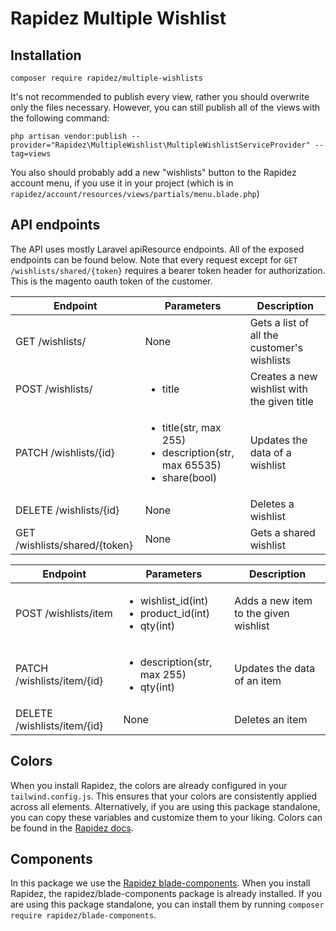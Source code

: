 # Rapidez Multiple Wishlist

## Installation
```
composer require rapidez/multiple-wishlists
```

It's not recommended to publish every view, rather you should overwrite only the files necessary. However, you can still publish all of the views with the following command:
```
php artisan vendor:publish --provider="Rapidez\MultipleWishlist\MultipleWishlistServiceProvider" --tag=views
```

You also should probably add a new "wishlists" button to the Rapidez account menu, if you use it in your project (which is in `rapidez/account/resources/views/partials/menu.blade.php`)

## API endpoints
The API uses mostly Laravel apiResource endpoints. All of the exposed endpoints can be found below. Note that every request except for `GET /wishlists/shared/{token}` requires a bearer token header for authorization. This is the magento oauth token of the customer.

| Endpoint | Parameters | Description |
| --- | --- | --- |
| GET /wishlists/ | None | Gets a list of all the customer's wishlists |
| POST /wishlists/ | <ul><li>title</li></ul> | Creates a new wishlist with the given title |
| PATCH /wishlists/{id} | <ul><li>title(str, max 255)</li><li>description(str, max 65535)</li><li>share(bool)</li></ul> | Updates the data of a wishlist |
| DELETE /wishlists/{id} | None | Deletes a wishlist |
| GET /wishlists/shared/{token} | None | Gets a shared wishlist |

| Endpoint | Parameters | Description |
| --- | --- | --- |
| POST /wishlists/item | <ul><li>wishlist_id(int)</li><li>product_id(int)</li><li>qty(int)</li></ul> | Adds a new item to the given wishlist |
| PATCH /wishlists/item/{id} | <ul><li>description(str, max 255)</li><li>qty(int)</li></ul> | Updates the data of an item |
| DELETE /wishlists/item/{id} | None | Deletes an item |

## Colors
When you install Rapidez, the colors are already configured in your `tailwind.config.js`. This ensures that your colors are consistently applied across all elements.
Alternatively, if you are using this package standalone, you can copy these variables and customize them to your liking. Colors can be found in the [Rapidez docs](https://docs.rapidez.io/3.x/theming.html#colors).

## Components
In this package we use the [Rapidez blade-components](https://github.com/rapidez/blade-components). When you install Rapidez, the rapidez/blade-components package is already installed. If you are using this package standalone, you can install them by running `composer require rapidez/blade-components`.

